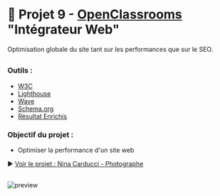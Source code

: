 # 📸 Projet 9 - [OpenClassrooms](https://openclassrooms.com/fr/) "Intégrateur Web"
Optimisation globale du site tant sur les performances que sur le SEO.

##
### Outils :
- [W3C](https://validator.w3.org/#validate_by_upload)
- [Lighthouse](https://chromewebstore.google.com/detail/blipmdconlkpinefehnmjammfjpmpbjk?hl=fr)
- [Wave](https://wave.webaim.org/)
- [Schema.org](https://schema.org/docs/documents.html)
- [Résultat Enrichis](https://search.google.com/test/rich-results?hl=fr)

### Objectif du projet :
- Optimiser la performance d'un site web

▶ [Voir le projet : Nina Carducci - Photographe](https://skies-land.github.io/Projet_9_OpenClassrooms_-_Nina_Carducci/) </br> </br>

![preview](https://github.com/Skies-Land/Projet_9_OpenClassrooms_-_Nina_Carducci/assets/146822518/509e3421-0282-4a59-a079-ba0b1c49bfd3)
